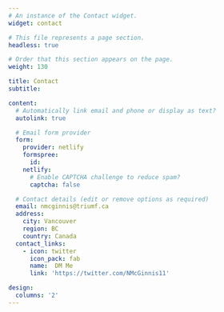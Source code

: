 ```yaml
---
# An instance of the Contact widget.
widget: contact

# This file represents a page section.
headless: true

# Order that this section appears on the page.
weight: 130

title: Contact
subtitle:

content:
  # Automatically link email and phone or display as text?
  autolink: true

  # Email form provider
  form:
    provider: netlify
    formspree:
      id:
    netlify:
      # Enable CAPTCHA challenge to reduce spam?
      captcha: false

  # Contact details (edit or remove options as required)
  email: nmcginnis@triumf.ca
  address:
    city: Vancouver
    region: BC
    country: Canada
  contact_links:
    - icon: twitter
      icon_pack: fab
      name:  DM Me
      link: 'https://twitter.com/NMcGinnis11'

design:
  columns: '2'
---
```

